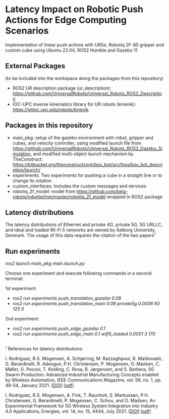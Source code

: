 # Latency Impact on Robotic Push Actions for Edge Computing Scenarios

Implementation of linear push actions with UR5e, Robotiq 2F-85 gripper and custom cube using Ubuntu 22.04, ROS2 Humble and Gazebo 11

## External Packages 
(to be included into the workspace along the packages from this repository)
- ROS2 UR description package (ur_description): https://github.com/UniversalRobots/Universal_Robots_ROS2_Description
- IOC-UPC inverse kinematics library for UR robots (kinenik): https://gitioc.upc.edu/robots/kinenik

## Packages in this repository
- main_pkg: setup of the gazebo environment with robot, gripper and cubes, and velocity controller, using modified launch file from https://github.com/UniversalRobots/Universal_Robots_ROS2_Gazebo_Simulation, and modified multi-object launch mechanism by TheConstruct: https://bitbucket.org/theconstructcore/box_bot/src/foxy/box_bot_description/launch/
- experiments: Two experiments for pushing a cube in a straight line or to change its rotation
- custom_interfaces: Includes the custom messages and services
- robotiq_2f_model: model from https://github.com/beta-robots/robotiq/tree/master/robotiq_2f_model wrapped in ROS2 package

## Latency distributions
The latency distributions of Ethernet and private 4G, private 5G, 5G URLLC, and ideal and loaded Wi-Fi 5 networks are owned by Aalborg University, Denmark. The usage of this data requires the citation of the two papers¹ 

## Run experiments
*ros2 launch main_pkg main.launch.py*

Choose one experiment and execute following commands in a second terminal:

1st experiment: 
- *ros2 run experiments push_translation_gazebo 0.08*
- *ros2 run experiments push_translation_main 0.08 private5g 0.0006 60 125 0*

2nd experiment: 
- *ros2 run experiments push_edge_gazebo 0.1*
- *ros2 run experiments push_edge_main 0.1 wifi5_loaded 0.0001 3 170*

##

¹ References for latency distributions:

I. Rodriguez, R.S. Mogensen, A. Schjørring, M. Razzaghpour, R. Maldonado, G. Berardinelli, R. Adeogun, P.H. Christensen, P. Mogensen, O. Madsen, C. Møller, G. Pocovi, T. Kolding, C. Rosa, B. Jørgensen, and S. Barbera, 5G Swarm Production: Advanced Industrial Manufacturing Concepts enabled by Wireless Automation, IEEE Communications Magazine, vol. 59, no. 1, pp. 48-54, January 2021. [[DOI](https://doi.org/10.1109/MCOM.001.2000560)] [[pdf](https://vbn.aau.dk/files/402417271/AAUindustrial_5Gswarm_irl.pdf)]

I. Rodriguez, R.S. Mogensen, A. Fink, T. Raunholt, S. Markussen, P.H. Christensen, G. Berardinelli, P. Mogensen, C. Schou, and O. Madsen, An Experimental Framework for 5G Wireless System Integration into Industry 4.0 Applications, Energies, vol. 14, no. 15, 4444, July 2021. [[DOI](https://doi.org/10.3390/en14154444)] [[pdf](https://www.mdpi.com/1996-1073/14/15/4444/pdf)]
